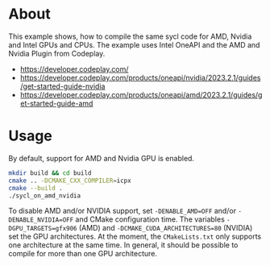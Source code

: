 # About

This example shows, how to compile the same sycl code for AMD, Nvidia and Intel GPUs and CPUs. The example uses Intel OneAPI and the AMD and Nvidia Plugin from Codeplay.

- https://developer.codeplay.com/
- https://developer.codeplay.com/products/oneapi/nvidia/2023.2.1/guides/get-started-guide-nvidia
- https://developer.codeplay.com/products/oneapi/amd/2023.2.1/guides/get-started-guide-amd

# Usage

By default, support for AMD and Nvidia GPU is enabled.

```bash
mkdir build && cd build
cmake .. -DCMAKE_CXX_COMPILER=icpx
cmake --build .
./sycl_on_amd_nvidia
```

To disable AMD and/or NVIDIA support, set `-DENABLE_AMD=OFF` and/or `-DENABLE_NVIDIA=OFF` and CMake configuration time. The variables `-DGPU_TARGETS=gfx906` (AMD) and `-DCMAKE_CUDA_ARCHITECTURES=80` (NVIDIA) set the GPU architectures. At the moment, the `CMakeLists.txt` only supports one architecture at the same time. In general, it should be possible to compile for more than one GPU architecture.
